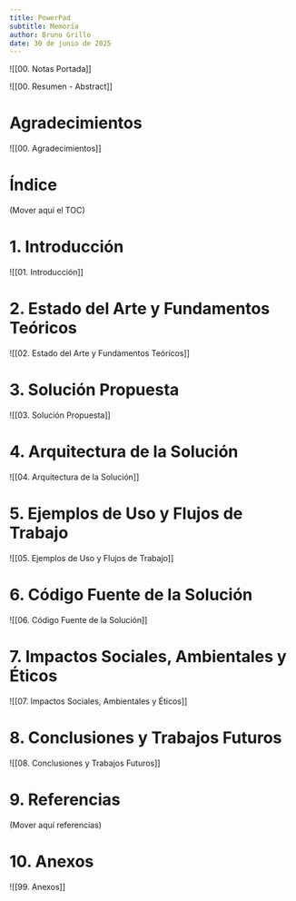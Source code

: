 ```yaml
---
title: PowerPad
subtitle: Memoria
author: Bruno Grillo
date: 30 de junio de 2025
---
```

![[00. Notas Portada]]

![[00. Resumen - Abstract]]

# Agradecimientos
![[00. Agradecimientos]]

# Índice
(Mover aquí el TOC)

# 1. Introducción
![[01. Introducción]]

# 2. Estado del Arte y Fundamentos Teóricos
![[02. Estado del Arte y Fundamentos Teóricos]]

# 3. Solución Propuesta
![[03. Solución Propuesta]]

# 4. Arquitectura de la Solución
![[04. Arquitectura de la Solución]]

# 5. Ejemplos de Uso y Flujos de Trabajo
![[05. Ejemplos de Uso y Flujos de Trabajo]]

# 6. Código Fuente de la Solución
![[06. Código Fuente de la Solución]]

# 7. Impactos Sociales, Ambientales y Éticos
![[07. Impactos Sociales, Ambientales y Éticos]]

# 8. Conclusiones y Trabajos Futuros
![[08. Conclusiones y Trabajos Futuros]]

# 9. Referencias
(Mover aquí referencias)

# 10. Anexos
![[99. Anexos]]